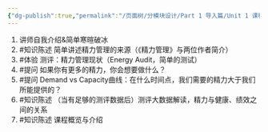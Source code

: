 ```yaml
---
{"dg-publish":true,"permalink":"/页面树/分模块设计/Part 1 导入篇/Unit 1 课程导入/","dgPassFrontmatter":true,"noteIcon":"","created":"","updated":""}
---
```


1. 讲师自我介绍&简单寒暄破冰
2. #知识陈述 简单讲述精力管理的来源（《精力管理》与两位作者简介）
3. #体验 测评：精力管理现状（Energy Audit，简单的测试）
4. #提问 如果你有更多的精力，你会想要做什么？
5. #提问 Demand vs Capacity曲线：在什么时间点，我们需要的精力大于我们所能提供的？
6. #知识陈述 （当有足够的测评数据后）测评大数据解读，精力与健康、绩效之间的关系
7. #知识陈述 课程概览与介绍